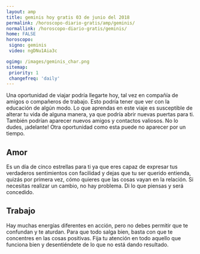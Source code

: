 ```yaml
---
layout: amp
title: geminis hoy gratis 03 de junio del 2018 
permalink: /horoscopo-diario-gratis/amp/geminis/
normallink: /horoscopo-diario-gratis/geminis/
home: FALSE
horoscopo:
 signo: geminis
 video: ngDNu1Aia3c

ogimg: /images/geminis_char.png
sitemap:
 priority: 1
 changefreq: 'daily'
---
```



Una oportunidad de viajar podría llegarte hoy, tal vez en compañía de amigos o compañeros de trabajo. Esto podría tener que ver con la educación de algún modo. Lo que aprendas en este viaje es susceptible de alterar tu vida de alguna manera, ya que podría abrir nuevas puertas para ti. También podrían aparecer nuevos amigos y contactos valiosos. No lo dudes, ¡adelante! Otra oportunidad como esta puede no aparecer por un tiempo.

## Amor

Es un día de cinco estrellas para ti ya que eres capaz de expresar tus verdaderos sentimientos con facilidad y dejas que tu ser querido entienda, quizás por primera vez, cómo quieres que las cosas vayan en la relación. Si necesitas realizar un cambio, no hay problema. Di lo que piensas y será concedido.

## Trabajo

Hay muchas energías diferentes en acción, pero no debes permitir que te confundan y te aturdan. Para que todo salga bien, basta con que te concentres en las cosas positivas. Fija tu atención en todo aquello que funciona bien y desentiéndete de lo que no está dando resultado.